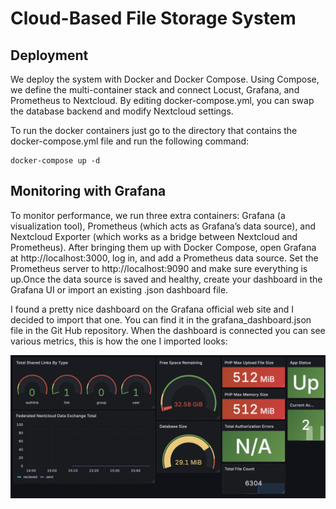 # Cloud-Based File Storage System

## Deployment
We deploy the system with Docker and Docker Compose. Using Compose, we define the multi-container stack and connect Locust, Grafana, and Prometheus to Nextcloud. By editing docker-compose.yml, you can swap the database backend and modify Nextcloud settings.

To run the docker containers just go to the directory that contains the docker-compose.yml file and run the following command:
```
docker-compose up -d
```

## Monitoring with Grafana
To monitor performance, we run three extra containers: Grafana (a visualization tool), Prometheus (which acts as Grafana’s data source), and Nextcloud Exporter (which works as a bridge between Nextcloud and Prometheus).
After bringing them up with Docker Compose, open Grafana at http://localhost:3000, log in, and add a Prometheus data source. Set the Prometheus server to http://localhost:9090 and make sure everything is up.Once the data source is saved and healthy, create your dashboard in the Grafana UI or import an existing .json dashboard file.

I found a pretty nice dashboard on the Grafana official web site and I decided to import that one. You can find it in the grafana_dashboard.json file in the Git Hub repository. When the dashboard is connected you can see various metrics, this is how the one I imported looks:

<img src="images/dashboard.png" alt="Description" width="850"/>





